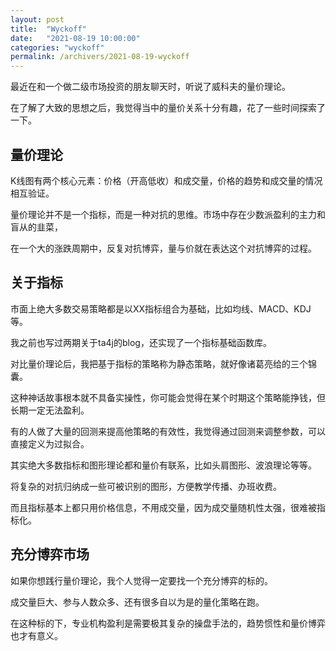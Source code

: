 ```yaml
---
layout: post
title:  "Wyckoff"
date:   "2021-08-19 10:00:00"
categories: "wyckoff"
permalink: /archivers/2021-08-19-wyckoff
---
```



最近在和一个做二级市场投资的朋友聊天时，听说了威科夫的量价理论。

在了解了大致的思想之后，我觉得当中的量价关系十分有趣，花了一些时间探索了一下。


## 量价理论

K线图有两个核心元素：价格（开高低收）和成交量，价格的趋势和成交量的情况相互验证。

量价理论并不是一个指标，而是一种对抗的思维。市场中存在少数派盈利的主力和盲从的韭菜，

在一个大的涨跌周期中，反复对抗博弈，量与价就在表达这个对抗博弈的过程。


## 关于指标

市面上绝大多数交易策略都是以XX指标组合为基础，比如均线、MACD、KDJ等。

我之前也写过两期关于ta4j的blog，还实现了一个指标基础函数库。

对比量价理论后，我把基于指标的策略称为静态策略，就好像诸葛亮给的三个锦囊。

这种神话故事根本就不具备实操性，你可能会觉得在某个时期这个策略能挣钱，但长期一定无法盈利。

有的人做了大量的回测来提高他策略的有效性，我觉得通过回测来调整参数，可以直接定义为过拟合。

其实绝大多数指标和图形理论都和量价有联系，比如头肩图形、波浪理论等等。

将复杂的对抗归纳成一些可被识别的图形，方便教学传播、办班收费。

而且指标基本上都只用价格信息，不用成交量，因为成交量随机性太强，很难被指标化。


## 充分博弈市场

如果你想践行量价理论，我个人觉得一定要找一个充分博弈的标的。

成交量巨大、参与人数众多、还有很多自以为是的量化策略在跑。

在这种标的下，专业机构盈利是需要极其复杂的操盘手法的，趋势惯性和量价博弈也才有意义。
